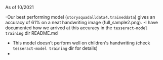As of 10/2021

-Our best performing model (`storysquadalldata4.traineddata`) gives an accuracy of 61% on a neat handwriting image (full_sample2.png). 
-I have documented how we arrived at this accuracy in the `tesseract-model training` dir README.md
- This model doesn't perform well on children's handwriting (check `tesseract-model training` dir for details)
- 
